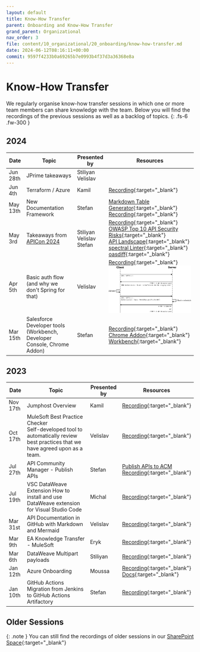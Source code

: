 ```yaml
---
layout: default
title: Know-How Transfer
parent: Onboarding and Know-How Transfer
grand_parent: Organizational
nav_order: 3
file: content/10_organizational/20_onboarding/know-how-transfer.md
date: 2024-06-12T08:16:11+00:00
commit: 9597f4233b0a69265b7e0993b4f37d3a36368e8a
---
```

# Know-How Transfer

We regularly organise know-how transfer sessions in which one or more team members can share knowledge with the team. Below you will find the recordings of the previous sessions as well as a backlog of topics.
{: .fs-6 .fw-300 }

## 2024

| Date     | Topic                                                                          | Presented by                   | Resources                                                                                                                                                                                                                                                                                                                                                                                                                                                                                                                           |
|----------|--------------------------------------------------------------------------------|--------------------------------|-------------------------------------------------------------------------------------------------------------------------------------------------------------------------------------------------------------------------------------------------------------------------------------------------------------------------------------------------------------------------------------------------------------------------------------------------------------------------------------------------------------------------------------|
| Jun 28th | JPrime takeaways                                                               | Stiliyan<br>Velislav           |                                                                                                                                                                                                                                                                                                                                                                                                                                                                                                                                     |
| Jun 4th  | Terraform / Azure                                                              | Kamil                          | [Recording](https://bbraun.sharepoint.com/:v:/r/sites/bbraun_eis_mulesoftit/TeamDocuments/Know-How-Transfer/2024-06-04_Terraform_Azure.mp4?csf=1&web=1&e=GOqO1y){:target="_blank"}                                                                                                                                                                                                                                                                                                                                                  |
| May 13th | New Documentation Framework                                                    | Stefan                         | [Markdown Table Generator](https://www.tablesgenerator.com/markdown_tables){:target="_blank"}<br>[Recording](https://bbraun.sharepoint.com/:v:/r/sites/bbraun_eis_mulesoftit/TeamDocuments/Know-How-Transfer/2024-05-13_Docs.mp4?csf=1&web=1&e=h23r8V){:target="_blank"}                                                                                                                                                                                                                                                            |
| May 3rd  | Takeaways from [APICon 2024](https://apiconference.net/london/program-london/) | Stiliyan<br>Velislav<br>Stefan | [Recording](https://bbraun.sharepoint.com/:v:/r/sites/bbraun_eis_mulesoftit/TeamDocuments/Know-How-Transfer/2024-05-07_APICon.mp4?csf=1&web=1&e=EDmheX){:target="_blank"}<br>[OWASP Top 10 API Security Risks](https://owasp.org/API-Security/editions/2023/en/0x11-t10/){:target="_blank"}<br>[API Landscape](https://apilandscape.apiscene.io/){:target="_blank"}<br>[spectral Linter](https://docs.stoplight.io/docs/spectral/674b27b261c3c-overview){:target="_blank"}<br>[oasdiff](https://www.oasdiff.com/){:target="_blank"} |
| Apr 5th  | Basic auth flow (and why we don't Spring for that)                             | Velislav                       | [Recording](https://bbraun.sharepoint.com/:v:/r/sites/bbraun_eis_mulesoftit/TeamDocuments/Know-How-Transfer/2024-04-05-Basic-auth-spring.mp4?csf=1&web=1&e=U6oHAY){:target="_blank"}<br>![](./images/http-auth-sequence-diagram.png)                                                                                                                                                                                                                                                                                                |
| Mar 15th | Salesforce Developer tools (Workbench, Developer Console, Chrome Addon)        | Stefan                         | [Recording](https://bbraun.sharepoint.com/:v:/r/sites/bbraun_eis_mulesoftit/TeamDocuments/Know-How-Transfer/2024-03-15-Salesforce-Addon.mp4?csf=1&web=1&e=UdJvnV){:target="_blank"}<br>[Chrome Addon](https://chromewebstore.google.com/detail/organizer-for-salesforce/lojdmgdchjcfnmkmodggbaafecagllnh){:target="_blank"}<br>[Workbench](https://workbench.developerforce.com/login.php?startUrl=%2Fdescribe.php){:target="_blank"}                                                                                               |


## 2023

| Date     | Topic                                                                                                                            | Presented by | Resources                                                                                                                                                                                                                                                       |
|----------|----------------------------------------------------------------------------------------------------------------------------------|--------------|-----------------------------------------------------------------------------------------------------------------------------------------------------------------------------------------------------------------------------------------------------------------|
| Nov 17th | Jumphost Overview                                                                                                                | Kamil        | [Recording](https://bbraun.sharepoint.com/:v:/r/sites/bbraun_eis_mulesoftit/TeamDocuments/Know-How-Transfer/2023-11-17-Jumphost.mp4?csf=1&web=1&e=0ajMkD){:target="_blank"}                                                                                     |
| Oct 17th | MuleSoft Best Practice Checker<br>Self-developed tool to automatically review best practices that we have agreed upon as a team. | Velislav     | [Recording](https://bbraun.sharepoint.com/:v:/r/sites/bbraun_eis_mulesoftit/TeamDocuments/Know-How-Transfer/2023-10-17-MBP-Checker.mp4?csf=1&web=1&e=0B458U){:target="_blank"}                                                                                  |
| Jul 27th | API Community Manager - Publish APIs                                                                                             | Stefan       | [Publish APIs to ACM](..)<br>[Recording](https://bbraun.sharepoint.com/:v:/r/sites/bbraun_eis_mulesoftit/TeamDocuments/Know-How-Transfer/2023-07-27_Publish_to_ACM.mp4?csf=1&web=1&e=fooniZ){:target="_blank"}                                                  |
| Jul 19th | VSC DataWeave Extension How to install and use DataWeave extension for Visual Studio Code                                        | Michal       | [Recording](https://bbraun.sharepoint.com/:v:/r/sites/bbraun_eis_mulesoftit/TeamDocuments/Know-How-Transfer/2023-07-19_VSCodePlugin.mp4?csf=1&web=1&e=RDgal0){:target="_blank"}                                                                                 |
| Mar 31st | API Documentation in GitHub with Markdown and Mermaid                                                                            | Velislav     | [Recording](https://bbraun.sharepoint.com/:v:/r/sites/bbraun_eis_mulesoftit/TeamDocuments/Know-How-Transfer/2023-03-31_Markdown_Mermaid.mp4?csf=1&web=1&e=Kca0op){:target="_blank"}                                                                             |
| Mar 9th  | EA Knowledge Transfer - MuleSoft                                                                                                 | Eryk         | [Recording](https://bbraun.sharepoint.com/:v:/r/sites/bbraun_eis_mulesoftit/Public%20Documents/2023-03-09-MuleSoft-EA-ShareIT.mp4?csf=1&web=1&e=rNQ4eD){:target="_blank"}                                                                                       |
| Mar 6th  | DataWeave Multipart payloads                                                                                                     | Stiliyan     | [Recording](https://bbraun.sharepoint.com/:v:/r/sites/bbraun_eis_mulesoftit/TeamDocuments/Know-How-Transfer/2023-03-06_Multipart.mp4?csf=1&web=1&e=hSlKjq){:target="_blank"}                                                                                    |
| Jan 12th | Azure Onboarding                                                                                                                 | Moussa       | [Recording](https://bbraun.sharepoint.com/:v:/r/sites/bbraun_eis_mulesoftit/TeamDocuments/Know-How-Transfer/2023-01-12-Azure-Onboarding.mp4?csf=1&web=1&e=wBSahv){:target="_blank"}<br>[Docs](https://docs.bbhc.bbraun.cloud/onboarding.html){:target="_blank"} |
| Jan 10th | GitHub Actions Migration from Jenkins to GitHub Actions Artifactory                                                              | Stefan       | [Recording](https://bbraun.sharepoint.com/:v:/r/sites/bbraun_eis_mulesoftit/TeamDocuments/Know-How-Transfer/2023-01-10-GitHub_Actions.mp4?csf=1&web=1&e=hiw26L){:target="_blank"}                                                                               |

## Older Sessions

{: .note }
You can still find the recordings of older sessions in our [SharePoint Space](https://bbraun.sharepoint.com/sites/bbraun_eis_mulesoftit/TeamDocuments/Forms/AllItems.aspx?id=%2Fsites%2Fbbraun%5Feis%5Fmulesoftit%2FTeamDocuments%2FKnow%2DHow%2DTransfer&viewid=8fe888d6%2D7eff%2D461d%2D9816%2D1d7aa8520ffb){:target="_blank"}
